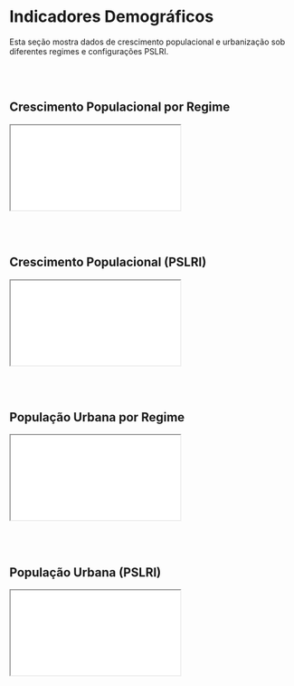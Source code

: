 # Indicadores Demográficos

Esta seção mostra dados de crescimento populacional e urbanização sob diferentes regimes e configurações PSLRI.

<br><br>

## Crescimento Populacional por Regime
<iframe src="assets/graficos_html/fig_crescimento_populacional_regime.html"></iframe>

<br><br>

## Crescimento Populacional (PSLRI)
<iframe src="assets/graficos_html/fig_crescimento_populacional_pslri.html"></iframe>

<br><br>

## População Urbana por Regime
<iframe src="assets/graficos_html/fig_populacao_urbana_regime.html"></iframe>

<br><br>

## População Urbana (PSLRI)
<iframe src="assets/graficos_html/fig_populacao_urbana_pslri.html"></iframe>
